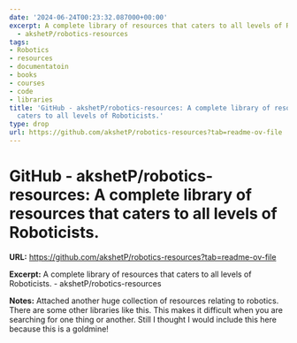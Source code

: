 ```yaml
---
date: '2024-06-24T00:23:32.087000+00:00'
excerpt: A complete library of resources that caters to all levels of Roboticists.
  - akshetP/robotics-resources
tags:
- Robotics
- resources
- documentatoin
- books
- courses
- code
- libraries
title: 'GitHub - akshetP/robotics-resources: A complete library of resources that
  caters to all levels of Roboticists.'
type: drop
url: https://github.com/akshetP/robotics-resources?tab=readme-ov-file
---
```


# GitHub - akshetP/robotics-resources: A complete library of resources that caters to all levels of Roboticists.

**URL:** https://github.com/akshetP/robotics-resources?tab=readme-ov-file

**Excerpt:** A complete library of resources that caters to all levels of Roboticists. - akshetP/robotics-resources

**Notes:**
Attached another huge collection of resources relating to robotics. There are some other libraries like this. This makes it difficult when you are searching for one thing or another. Still I thought I would include this here because this is a goldmine!
